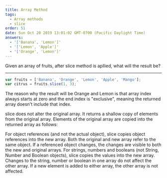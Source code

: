 ```yaml
---
title: Array Method
tags:
  - Array methods
  - slice
order: 51
date: Sun Oct 20 2019 13:01:02 GMT-0700 (Pacific Daylight Time)
answers: 
  - '['Banana', 'Lemon']'
  - '['Lemon', 'Apple']'
  - '['Orange', 'Lemon']'
---
```

Given an array of fruits, after slice method is apllied, what will the result be?

---
```javascript
var fruits = ['Banana', 'Orange', 'Lemon', 'Apple', 'Mango'];
var citrus = fruits.slice(1, 3);
```

<!-- explanation -->
The reason why the result will be Orange and Lemon is that array index always starts at zero and the end index is "exclusive", meaning the returned array doesn't include that index. 

slice does not alter the original array. It returns a shallow copy of elements from the original array. Elements of the original array are copied into the returned array as follows:

For object references (and not the actual object), slice copies object references into the new array. Both the original and new array refer to the same object. If a referenced object changes, the changes are visible to both the new and original arrays.
For strings, numbers and booleans (not String, Number and Boolean objects), slice copies the values into the new array. Changes to the string, number or boolean in one array do not affect the other array.
If a new element is added to either array, the other array is not affected.
